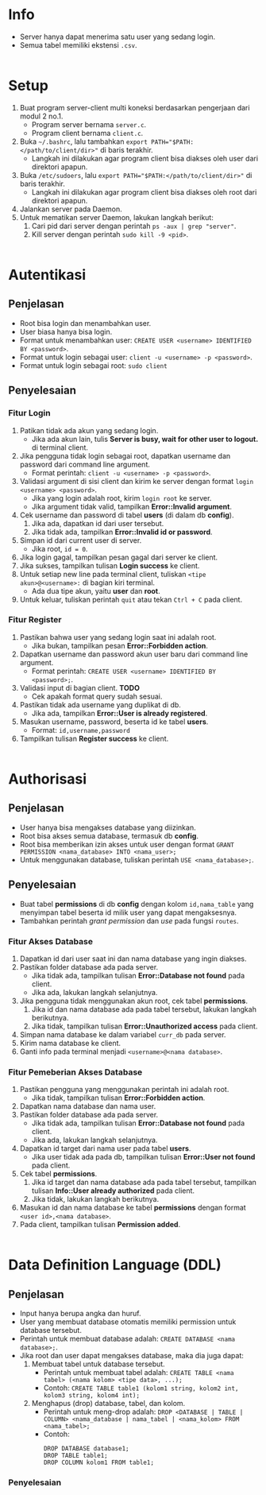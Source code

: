 # Info
* Server hanya dapat menerima satu user yang sedang login.
* Semua tabel memiliki ekstensi `.csv`.
<br><br>

# Setup
1. Buat program server-client multi koneksi berdasarkan pengerjaan dari modul 2 no.1.
   * Program server bernama `server.c`.
   * Program client bernama `client.c`.
2. Buka `~/.bashrc`, lalu tambahkan `export PATH="$PATH:</path/to/client/dir>"` di baris terakhir.
   * Langkah ini dilakukan agar program client bisa diakses oleh user dari direktori apapun.
3. Buka `/etc/sudoers`, lalu `export PATH="$PATH:</path/to/client/dir>"` di baris terakhir.
   * Langkah ini dilakukan agar program client bisa diakses oleh root dari direktori apapun.
4. Jalankan server pada Daemon.
5. Untuk mematikan server Daemon, lakukan langkah berikut:
   1. Cari pid dari server dengan perintah `ps -aux | grep "server"`.
   2. Kill server dengan perintah `sudo kill -9 <pid>`.
<br><br>

# Autentikasi
## Penjelasan
* Root bisa login dan menambahkan user.
* User biasa hanya bisa login.
* Format untuk menambahkan user: `CREATE USER <username> IDENTIFIED BY <password>`.
* Format untuk login sebagai user: `client -u <username> -p <password>`.
* Format untuk login sebagai root: `sudo client`

## Penyelesaian
### Fitur Login
1. Patikan tidak ada akun yang sedang login.
   * Jika ada akun lain, tulis **Server is busy, wait for other user to logout.** di terminal client.
2. Jika pengguna tidak login sebagai root, dapatkan username dan password dari command line argument.
   * Format perintah: `client -u <username> -p <password>`.
3. Validasi argument di sisi client dan kirim ke server dengan format `login <username> <password>`.
   * Jika yang login adalah root, kirim `login root` ke server.
   * Jika argument tidak valid, tampilkan **Error::Invalid argument**.
4. Cek username dan password di tabel **users** (di dalam db **config**).
   1. Jika ada, dapatkan id dari user tersebut.
   2. Jika tidak ada, tampilkan **Error::Invalid id or password**.
5. Simpan id dari current user di server.
   * Jika root, `id = 0`.
6. Jika login gagal, tampilkan pesan gagal dari server ke client.
7. Jika sukses, tampilkan tulisan **Login success** ke client.
8. Untuk setiap new line pada terminal client, tuliskan `<tipe akun>@<username>:` di bagian kiri terminal.
   * Ada dua tipe akun, yaitu **user** dan **root**.
9.  Untuk keluar, tuliskan perintah `quit` atau tekan `Ctrl + C` pada client.

### Fitur Register
1. Pastikan bahwa user yang sedang login saat ini adalah root.
   * Jika bukan, tampilkan pesan **Error::Forbidden action**.
2. Dapatkan username dan password akun user baru dari command line argument.
   * Format perintah: `CREATE USER <username> IDENTIFIED BY <password>;`.
3. Validasi input di bagian client. **TODO**
   * Cek apakah format query sudah sesuai.
4. Pastikan tidak ada username yang duplikat di db.
   * Jika ada, tampilkan **Error::User is already registered**.
5. Masukan username, password, beserta id ke tabel **users**.
   * Format: `id,username,password`
6. Tampilkan tulisan **Register success** ke client.
<br><br>

# Authorisasi
## Penjelasan
* User hanya bisa mengakses database yang diizinkan.
* Root bisa akses semua database, termasuk db **config**.
* Root bisa memberikan izin akses untuk user dengan format `GRANT PERMISSION <nama_database> INTO <nama_user>;`
* Untuk menggunakan database, tuliskan perintah `USE <nama_database>;`.

## Penyelesaian
* Buat tabel **permissions** di db **config** dengan kolom `id,nama_table` yang menyimpan tabel beserta id milik user yang dapat mengaksesnya.
* Tambahkan perintah *grant permission* dan *use* pada fungsi `routes`.

### Fitur Akses Database
1. Dapatkan id dari user saat ini dan nama database yang ingin diakses.
2. Pastikan folder database ada pada server.
   * Jika tidak ada, tampilkan tulisan **Error::Database not found** pada client.
   * Jika ada, lakukan langkah selanjutnya.
3. Jika pengguna tidak menggunakan akun root, cek tabel **permissions**.
   1. Jika id dan nama database ada pada tabel tersebut, lakukan langkah berikutnya.
   2. Jika tidak, tampilkan tulisan **Error::Unauthorized access** pada client. 
4. Simpan nama database ke dalam variabel `curr_db` pada server.
5. Kirim nama database ke client.
6. Ganti info pada terminal menjadi `<username>@<nama database>`.

### Fitur Pemeberian Akses Database
1. Pastikan pengguna yang menggunakan perintah ini adalah root.
   * Jika tidak, tampilkan tulisan **Error::Forbidden action**.
2. Dapatkan nama database dan nama user.
2. Pastikan folder database ada pada server.
   * Jika tidak ada, tampilkan tulisan **Error::Database not found** pada client.
   * Jika ada, lakukan langkah selanjutnya.
4. Dapatkan id target dari nama user pada tabel **users**.
   * Jika user tidak ada pada db, tampilkan tulisan **Error::User not found** pada client.
5. Cek tabel **permissions**.
   1. Jika id target dan nama database ada pada tabel tersebut, tampilkan tulisan **Info::User already authorized** pada client.
   2. Jika tidak, lakukan langkah berikutnya.
6. Masukan id dan nama database ke tabel **permissions** dengan format `<user id>,<nama database>`.
7. Pada client, tampilkan tulisan **Permission added**.
<br><br>

# Data Definition Language (DDL)
## Penjelasan
* Input hanya berupa angka dan huruf.
* User yang membuat database otomatis memiliki permission untuk database tersebut.
* Perintah untuk membuat database adalah: `CREATE DATABASE <nama database>;`.
* Jika root dan user dapat mengakses database, maka dia juga dapat:
   1. Membuat tabel untuk database tersebut.
      * Perintah untuk membuat tabel adalah: `CREATE TABLE <nama tabel> (<nama kolom> <tipe data>, ...);`
      * Contoh: `CREATE TABLE table1 (kolom1 string, kolom2 int, kolom3 string, kolom4 int);`
   2. Menghapus (drop) database, tabel, dan kolom.
      * Perintah untuk meng-drop adalah: `DROP <DATABASE | TABLE | COLUMN> <nama_database | nama_tabel | <nama_kolom> FROM <nama_tabel>;`
      * Contoh: 
         ```
         DROP DATABASE database1;
         DROP TABLE table1;
         DROP COLUMN kolom1 FROM table1;
         ```

### Penyelesaian

